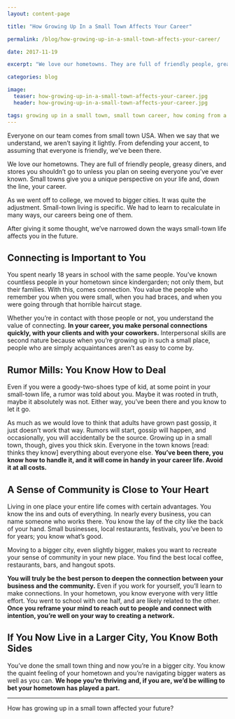 ```yaml
---
layout: content-page

title: "How Growing Up In a Small Town Affects Your Career"

permalink: /blog/how-growing-up-in-a-small-town-affects-your-career/

date: 2017-11-19

excerpt: "We love our hometowns. They are full of friendly people, greasy diners, and stores you shouldn’t go to unless you plan on seeing everyone you’ve ever known."

categories: blog

image:
  teaser: how-growing-up-in-a-small-town-affects-your-career.jpg
  header: how-growing-up-in-a-small-town-affects-your-career.jpg

tags: growing up in a small town, small town career, how coming from a small town affects you, the best things about being from a small town
---
```


Everyone on our team comes from small town USA. When we say that we understand, we aren’t saying it lightly. From defending your accent, to assuming that everyone is friendly, we’ve been there. 

We love our hometowns. They are full of friendly people, greasy diners, and stores you shouldn’t go to unless you plan on seeing everyone you’ve ever known. Small towns give you a unique perspective on your life and, down the line, your career. 

As we went off to college, we moved to bigger cities. It was quite the adjustment. Small-town living is specific. We had to learn to recalculate in many ways, our careers being one of them. 

After giving it some thought, we’ve narrowed down the ways small-town life affects you in the future.

## Connecting is Important to You

You spent nearly 18 years in school with the same people. You’ve known countless people in your hometown since kindergarden; not only them, but their families. With this, comes connection. You value the people who remember you when you were small, when you had braces, and when you were going through that horrible haircut stage. 

Whether you’re in contact with those people or not, you understand the value of connecting. **In your career, you make personal connections quickly, with your clients and with your coworkers.** Interpersonal skills are second nature because when you’re growing up in such a small place, people who are simply acquaintances aren’t as easy to come by. 

## Rumor Mills: You Know How to Deal

Even if you were a goody-two-shoes type of kid, at some point in your small-town life, a rumor was told about you. Maybe it was rooted in truth, maybe it absolutely was not. Either way, you’ve been there and you know to let it go. 

As much as we would love to think that adults have grown past gossip, it just doesn’t work that way. Rumors will start, gossip will happen, and occasionally, you will accidentally be the source. Growing up in a small town, though, gives you thick skin. Everyone in the town knows [read: thinks they know] everything about everyone else. **You’ve been there, you know how to handle it, and it will come in handy in your career life. Avoid it at all costs.**

## A Sense of Community is Close to Your Heart

Living in one place your entire life comes with certain advantages. You know the ins and outs of everything. In nearly every business, you can name someone who works there. You know the lay of the city like the back of your hand. Small businesses, local restaurants, festivals, you’ve been to for years; you know what’s good. 

Moving to a bigger city, even slightly bigger, makes you want to recreate your sense of community in your new place. You find the best local coffee, restaurants, bars, and hangout spots. 

**You will truly be the best person to deepen the connection between your business and the community.** Even if you work for yourself, you’ll learn to make connections. In your hometown, you know everyone with very little effort. You went to school with one half, and are likely related to the other. **Once you reframe your mind to reach out to people and connect with intention, you’re well on your way to creating a network.**

## If You Now Live in a Larger City, You Know Both Sides

You’ve done the small town thing and now you’re in a bigger city. You know the quaint feeling of your hometown and you’re navigating bigger waters as well as you can. **We hope you’re thriving and, if you are, we’d be willing to bet your hometown has played a part.**

<hr class="secondary">

How has growing up in a small town affected your future?
